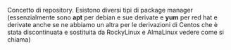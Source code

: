 Concetto di repository.
Esistono diversi tipi di package manager (essenzialmente sono **apt** per debian e sue derivate e **yum** per red hat e derivate anche se ne abbiamo un altra per le derivazioni di Centos che è stata discontinuata e sostituita da RockyLinux e AlmaLinux vedere come si chiama)

